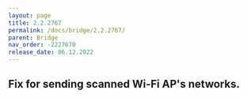 ```yaml
---
layout: page
title: 2.2.2767
permalink: /docs/bridge/2.2.2767/
parent: Bridge
nav_order: -2227670
release_date: 06.12.2022
---
```


## Fix for sending scanned Wi-Fi AP's networks.